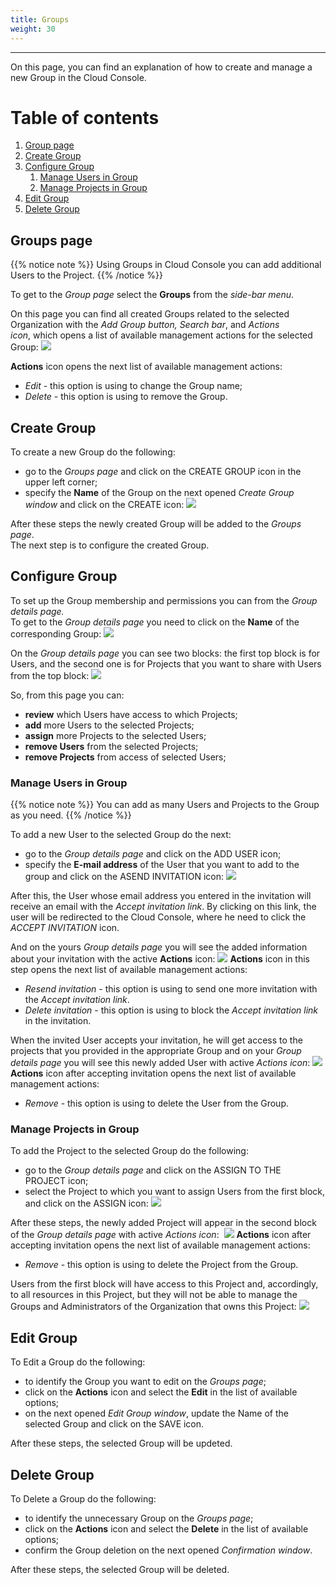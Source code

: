 ```yaml
---
title: Groups
weight: 30
---
```

___
On this page, you can find an explanation of how to create and manage a new Group in the Cloud Console.

# Table of contents
1. [Group page](#group-page)
2. [Create Group](#create-group)
3. [Сonfigure Group](#configure-group) 
    1. [Manage Users in Group](#manage-users-in-group)
    2. [Manage Projects in Group](#manage-projects-in-group)
4. [Edit Group](#edit-group)
5. [Delete Group](#delete-group)

## Groups page

{{% notice note %}}
Using Groups in Cloud Console you can add additional Users to the Project. 
{{% /notice %}}  

To get to the *Group page* select the **Groups** from the *side-bar menu*.

On this page you can find all created Groups related to the selected Organization with the *Add Group button, Search bar*, and *Actions icon*, which opens a list of available management actions for the selected Group:
![](../../assets/images/groups/1-gr.png?classes=border,shadow)  

**Actions** icon opens the next list of available management actions:
- *Edit* - this option is using to change the Group name;
- *Delete* - this option is using to remove the Group.

## Create Group
To create a new Group do the following:
- go to the *Groups page* and click on the CREATE GROUP icon in the upper left corner;
- specify the **Name** of the Group on the next opened *Create Group window* and click on the CREATE icon:
![](../../assets/images/groups/2-gr.png?classes=border,shadow) 

After these steps the newly created Group will be added to the *Groups page*.  
The next step is to configure the created Group.

## Сonfigure Group
To set up the Group membership and permissions you can from the *Group details page.*  
To get to the *Group details page* you need to click on the **Name** of the corresponding Group:
![](../../assets/images/groups/3-gr.png?classes=border,shadow) 

On the *Group details page* you can see two blocks: the first top block is for Users, and the second one is for Projects that you want to share with Users from the top block:
![](../../assets/images/groups/4-gr.png?classes=border,shadow) 

So, from this page you can:
- **review** which Users have access to which Projects;
- **add** more Users to the selected Projects;
- **assign** more Projects to the selected Users;
- **remove Users** from the selected Projects;
- **remove Projects** from access of selected Users;

### Manage Users in Group

{{% notice note %}}
You can add as many Users and Projects to the Group as you need.
{{% /notice %}}

To add a new User to the selected Group do the next:
- go to the *Group details page* and click on the ADD USER icon;
- specify the **E-mail address** of the User that you want to add to the group and click on the ASEND INVITATION icon:
![](../../assets/images/groups/5-gr.png?classes=border,shadow) 

After this, the User whose email address you entered in the invitation will receive an email with the *Accept invitation link*. By clicking on this link, the user will be redirected to the Cloud Console, where he need to click the *ACCEPT INVITATION* icon.      

And on the yours *Group details page* you will see the added information about your invitation with the active **Actions** icon:
![](../../assets/images/groups/6-gr.png?classes=border,shadow)
**Actions** icon in this step opens the next list of available management actions:  
- *Resend invitation* - this option is using to send one more invitation with the *Accept invitation link*.
- *Delete invitation* - this option is using to block the *Accept invitation link* in the invitation.

When the invited User accepts your invitation, he will get access to the projects that you provided in the appropriate Group and on your *Group details page* you will see this newly added User with active *Actions icon*:
![](../../assets/images/groups/7-gr.png?classes=border,shadow) 
**Actions** icon after accepting invitation opens the next list of available management actions:  
- *Remove* - this option is using to delete the User from the Group.

### Manage Projects in Group
To add the Project to the selected Group do the following:
- go to the *Group details page* and click on the ASSIGN TO THE PROJECT icon;
- select the Project to which you want to assign Users from the first block, and click on the ASSIGN icon:
![](../../assets/images/groups/8-gr.png?classes=border,shadow)

After these steps, the newly added Project will appear in the second block of the *Group details page* with active *Actions icon*: 
![](../../assets/images/groups/9-gr.png?classes=border,shadow)
**Actions** icon after accepting invitation opens the next list of available management actions:  
- *Remove* - this option is using to delete the Project from the Group.

Users from the first block will have access to this Project and, accordingly, to all resources in this Project, but they will not be able to manage the Groups and Administrators of the Organization that owns this Project:
![](../../assets/images/groups/10-gr.png?classes=border,shadow)

## Edit Group
To Edit a Group do the following:
- to identify the Group you want to edit on the *Groups page*;
- click on the **Actions** icon and select the **Edit** in the list of available options;
- on the next opened *Edit Group window*, update the Name of the selected Group and click on the SAVE icon.

After these steps, the selected Group will be updeted.

## Delete Group
To Delete a Group do the following:
- to identify the unnecessary Group on the *Groups page*;
- click on the **Actions** icon and select the **Delete** in the list of available options;
- confirm the Group deletion on the next opened *Confirmation window*.

After these steps, the selected Group will be deleted.


